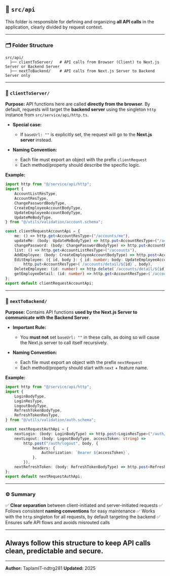 ## 📂 `src/api`

This folder is responsible for defining and organizing **all API calls** in the application, clearly divided by request context.

---

### 🗂️ Folder Structure

```
src/api/
  ├── clientToServer/   # API calls from Browser (Client) to Next.js Server or Backend Server
  ├── nextToBackend/    # API calls from Next.js Server to Backend Server only
```

---

### 📌 `clientToServer/`

**Purpose:**
API functions here are called **directly from the browser**.
By default, requests will target the **backend server** using the singleton `http` instance from `src/service/api/http.ts`.

-   **Special case:**

    -   If `baseUrl: ""` is explicitly set, the request will go to the **Next.js server** instead.

-   **Naming Convention:**

    -   Each file must export an object with the prefix `clientRequest`
    -   Each method/property should describe the specific logic.

**Example:**

```ts
import http from "@/service/api/http";
import {
    AccountListResType,
    AccountResType,
    ChangePasswordBodyType,
    CreateEmployeeAccountBodyType,
    UpdateEmployeeAccountBodyType,
    UpdateMeBodyType,
} from "@/utils/validation/account.schema";

const clientRequestAccountApi = {
    me: () => http.get<AccountResType>("/accounts/me"),
    updateMe: (body: UpdateMeBodyType) => http.put<AccountResType>("/accounts/me", body),
    changePassword: (body: ChangePasswordBodyType) => http.put<AccountResType>("/accounts/change-password", body),
    list: () => http.get<AccountListResType>("/accounts"),
    AddEmployee: (body: CreateEmployeeAccountBodyType) => http.post<AccountResType>("/accounts", body),
    EditEmployee: ({ id, body }: { id: number; body: UpdateEmployeeAccountBodyType }) =>
        http.put<AccountResType>(`/accounts/detail/${id}`, body),
    DeleteEmployee: (id: number) => http.delete(`/accounts/detail/${id}`),
    getEmployeeDetail: (id: number) => http.get<AccountResType>(`/accounts/detail/${id}`),
};
export default clientRequestAccountApi;
```

---

### 📌 `nextToBackend/`

**Purpose:**
Contains API functions **used by the Next.js Server to communicate with the Backend Server**.

-   **Important Rule:**

    -   You **must not** set `baseUrl: ""` in these calls, as doing so will cause the Next.js server to call itself recursively.

-   **Naming Convention:**

    -   Each file must export an object with the prefix `nextRequest`
    -   Each method/property should start with `next` + feature name.

**Example:**

```ts
import http from "@/service/api/http";
import {
    LoginBodyType,
    LoginResType,
    LogoutBodyType,
    RefreshTokenBodyType,
    RefreshTokenResType,
} from "@/utils/validation/auth.schema";

const nextRequestAuthApi = {
    nextLogin: (body: LoginBodyType) => http.post<LoginResType>("/auth/login", body),
    nextLogout: (body: LogoutBodyType, accessToken: string) =>
        http.post("/auth/logout", body, {
            headers: {
                Authorization: `Bearer ${accessToken}`,
            },
        }),
    nextRefreshToken: (body: RefreshTokenBodyType) => http.post<RefreshTokenResType>("/auth/refresh-token", body, {}),
};
export default nextRequestAuthApi;
```

---

### ⚙️ Summary

✅ **Clear separation** between client-initiated and server-initiated requests
✅ Follows consistent **naming conventions** for easy maintenance
✅ Works with the `http` singleton for all requests, by default targeting the backend
✅ Ensures safe API flows and avoids misrouted calls

---

## **Always follow this structure to keep API calls clean, predictable and secure.**

---

**Author:** TaplamIT-ndtrg281
**Updated:** 2025
